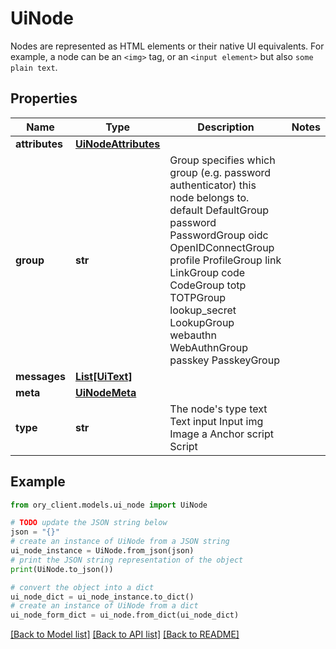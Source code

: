 # UiNode

Nodes are represented as HTML elements or their native UI equivalents. For example, a node can be an `<img>` tag, or an `<input element>` but also `some plain text`.

## Properties

Name | Type | Description | Notes
------------ | ------------- | ------------- | -------------
**attributes** | [**UiNodeAttributes**](UiNodeAttributes.md) |  | 
**group** | **str** | Group specifies which group (e.g. password authenticator) this node belongs to. default DefaultGroup password PasswordGroup oidc OpenIDConnectGroup profile ProfileGroup link LinkGroup code CodeGroup totp TOTPGroup lookup_secret LookupGroup webauthn WebAuthnGroup passkey PasskeyGroup | 
**messages** | [**List[UiText]**](UiText.md) |  | 
**meta** | [**UiNodeMeta**](UiNodeMeta.md) |  | 
**type** | **str** | The node&#39;s type text Text input Input img Image a Anchor script Script | 

## Example

```python
from ory_client.models.ui_node import UiNode

# TODO update the JSON string below
json = "{}"
# create an instance of UiNode from a JSON string
ui_node_instance = UiNode.from_json(json)
# print the JSON string representation of the object
print(UiNode.to_json())

# convert the object into a dict
ui_node_dict = ui_node_instance.to_dict()
# create an instance of UiNode from a dict
ui_node_form_dict = ui_node.from_dict(ui_node_dict)
```
[[Back to Model list]](../README.md#documentation-for-models) [[Back to API list]](../README.md#documentation-for-api-endpoints) [[Back to README]](../README.md)


